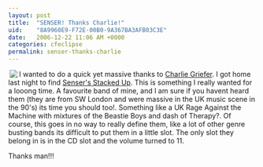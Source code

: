 ```yaml
---
layout: post
title:  "SENSER! Thanks Charlie!"
uid:	"8A9960E9-F72E-00B0-9A367BA3AFB03C3E"
date:   2006-12-22 11:06 AM +0000
categories: cfeclipse
permalink: senser-thanks-charlie
---
```

<a href="http://www.amazon.co.uk/Stacked-Up-Senser/dp/B00005AXN2/sr=8-1/qid=1166783712/ref=pd_ka_1/202-5218834-0604624?ie=UTF8&s=music"><img src="http://www.markdrew.co.uk/blog/images/Senser.jpg" align="left" hspace="3"> </a> I wanted to do a quick yet massive thanks to <a href="http://cfblog.com/cgriefer/">Charlie Griefer</a>. I got home last night to find <a href="http://www.amazon.co.uk/Stacked-Up-Senser/dp/B00005AXN2/sr=8-1/qid=1166783712/ref=pd_ka_1/202-5218834-0604624?ie=UTF8&s=music">Senser's Stacked Up</a>. This is something I really wanted for a looong time. A favourite band of mine, and I am sure if you havent heard them (they are from SW London and were massive in the UK music scene in the 90's) its time you should too!. Something like a UK Rage Against the Machine with mixtures of the Beastie Boys and dash of Therapy?. Of course, this goes in no way to really define them, like a lot of other genre busting bands its difficult to put them in a little slot. The only slot they belong in is in the CD slot and the volume turned to 11.

Thanks man!!!